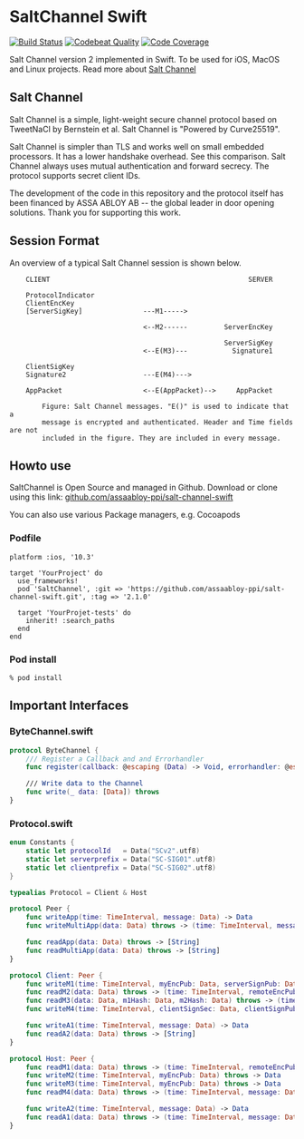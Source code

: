 SaltChannel Swift
===================

[![Build Status](https://travis-ci.org/assaabloy-ppi/salt-channel-swift.svg?branch=master)](https://travis-ci.org/assaabloy-ppi/salt-channel-swift)
[![Codebeat Quality](https://codebeat.co/badges/82efe8db-c3e8-4817-b263-032199150179)](https://codebeat.co/projects/github-com-assaabloy-ppi-salt-channel-swift-master)
[![Code Coverage](https://codecov.io/gh/assaabloy-ppi/salt-channel-swift/branch/master/graph/badge.svg)](https://codecov.io/gh/assaabloy-ppi/salt-channel-swift)

Salt Channel version 2 implemented in Swift. To be used for iOS, MacOS and Linux projects. Read more about [Salt Channel](https://github.com/assaabloy-ppi/salt-channel)


Salt Channel
------------

Salt Channel is a simple, light-weight secure channel protocol based on TweetNaCl
by Bernstein et al. Salt Channel is "Powered by Curve25519".

Salt Channel is simpler than TLS and works well on small embedded processors.
It has a lower handshake overhead. See this comparison. Salt Channel always uses
mutual authentication and forward secrecy. The protocol supports secret client IDs.

The development of the code in this repository and the protocol itself has been
financed by ASSA ABLOY AB -- the global leader in door opening solutions.
Thank you for supporting this work.

Session Format
--------------

An overview of a typical Salt Channel session is shown below.
```  
    CLIENT                                                 SERVER

    ProtocolIndicator
    ClientEncKey
    [ServerSigKey]               ---M1----->

                                 <--M2------         ServerEncKey

                                                     ServerSigKey
                                 <--E(M3)---           Signature1

    ClientSigKey
    Signature2                   ---E(M4)--->

    AppPacket                    <--E(AppPacket)-->     AppPacket

        Figure: Salt Channel messages. "E()" is used to indicate that a
        message is encrypted and authenticated. Header and Time fields are not
        included in the figure. They are included in every message.
```

Howto use
---------

SaltChannel is Open Source and managed in Github. Download or clone using this link:
[github.com/assaabloy-ppi/salt-channel-swift](
https://github.com/assaabloy-ppi/salt-channel-swift.git)

You can also use various Package managers, e.g. Cocoapods
### Podfile

```
platform :ios, '10.3'

target 'YourProject' do
  use_frameworks!
  pod 'SaltChannel', :git => 'https://github.com/assaabloy-ppi/salt-channel-swift.git', :tag => '2.1.0'

  target 'YourProjet-tests' do
    inherit! :search_paths
  end
end
```

### Pod install
```shell
% pod install
```

Important Interfaces
--------------------

### ByteChannel.swift
```swift
protocol ByteChannel {
    /// Register a Callback and and Errorhandler
    func register(callback: @escaping (Data) -> Void, errorhandler: @escaping (Error) -> Void

    /// Write data to the Channel
    func write(_ data: [Data]) throws
}
```

### Protocol.swift
```swift
enum Constants {
    static let protocolId   = Data("SCv2".utf8)
    static let serverprefix = Data("SC-SIG01".utf8)
    static let clientprefix = Data("SC-SIG02".utf8)
}

typealias Protocol = Client & Host

protocol Peer {
    func writeApp(time: TimeInterval, message: Data) -> Data
    func writeMultiApp(data: Data) throws -> (time: TimeInterval, message: Data)

    func readApp(data: Data) throws -> [String]
    func readMultiApp(data: Data) throws -> [String]
}

protocol Client: Peer {
    func writeM1(time: TimeInterval, myEncPub: Data, serverSignPub: Data?) throws -> Data
    func readM2(data: Data) throws -> (time: TimeInterval, remoteEncPub: Data, hash: Data)
    func readM3(data: Data, m1Hash: Data, m2Hash: Data) throws -> (time: TimeInterval, remoteSignPub: Data)
    func writeM4(time: TimeInterval, clientSignSec: Data, clientSignPub: Data, m1Hash: Data, m2Hash: Data) throws -> Data

    func writeA1(time: TimeInterval, message: Data) -> Data
    func readA2(data: Data) throws -> [String]
}

protocol Host: Peer {
    func readM1(data: Data) throws -> (time: TimeInterval, remoteEncPub: Data, hash: Data)
    func writeM2(time: TimeInterval, myEncPub: Data) throws -> Data
    func writeM3(time: TimeInterval, myEncPub: Data) throws -> Data
    func readM4(data: Data) throws -> (time: TimeInterval, message: Data)

    func writeA2(time: TimeInterval, message: Data) -> Data
    func readA1(data: Data) throws -> (time: TimeInterval, message: Data)
}
```
